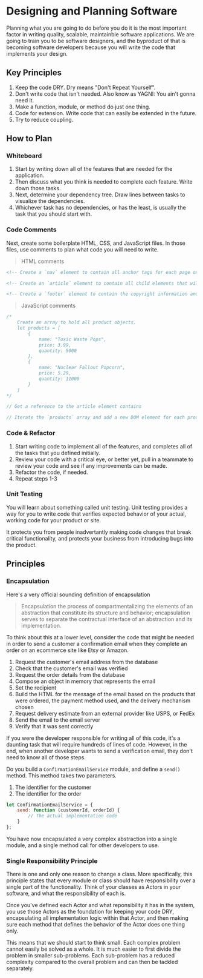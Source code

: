 # Designing and Planning Software

Planning what you are going to do before you do it is the most important factor in writing quality, scalable, maintainble software applications. We are going to train you to be software designers, and the byproduct of that is becoming software developers because you will write the code that implements your design.

## Key Principles

1. Keep the code DRY. Dry means "Don't Repeat Yourself".
1. Don't write code that isn't needed. Also know as YAGNI: You ain't gonna need it.
1. Make a function, module, or method do just one thing.
1. Code for extension. Write code that can easily be extended in the future.
1. Try to reduce coupling.

## How to Plan

### Whiteboard

1. Start by writing down all of the features that are needed for the application.
1. Then discuss what you think is needed to complete each feature. Write down those tasks.
1. Next, determine your dependency tree. Draw lines between tasks to visualize the dependencies.
1. Whichever task has no dependencies, or has the least, is usually the task that you should start with.

### Code Comments

Next, create some boilerplate HTML, CSS, and JavaScript files. In those files, use comments to plan what code you will need to write.

> HTML comments

```html
<!-- Create a `nav` element to contain all anchor tags for each page on our site  -->

<!-- Create an `article` element to contain all child elements that will display products  -->

<!-- Create a `footer` element to contain the copyright information and team member names  -->
```

> JavaScript comments

```js
/*
    Create an array to hold all product objects.
    let products = [
        {
            name: "Toxic Waste Pops",
            price: 3.99,
            quantity: 5000
        },
        {
            name: "Nuclear Fallout Popcorn",
            price: 5.29,
            quantity: 11000
        }
    ]
*/

// Get a reference to the article element contains

// Iterate the `products` array and add a new DOM element for each product
```

### Code & Refactor

1. Start writing code to implement all of the features, and completes all of the tasks that you defined initially.
1. Review your code with a critical eye, or better yet, pull in a teammate to review your code and see if any improvements can be made.
1. Refactor the code, if needed.
1. Repeat steps 1-3

### Unit Testing

You will learn about something called unit testing. Unit testing provides a way for you to write code that verifies expected behavior of your actual, working code for your product or site.

It protects you from people inadvertantly making code changes that break critical functionality, and protects your business from introducing bugs into the product.

## Principles

### Encapsulation

Here's a very official sounding definition of encapsulation

> Encapsulation the process of compartmentalizing the elements of an abstraction that constitute its structure and behavior; encapsulation serves to separate the contractual interface of an abstraction and its implementation.

To think about this at a lower level, consider the code that might be needed in order to send a customer a confirmation email when they complete an order on an ecommerce site like Etsy or Amazon.

1. Request the customer's email address from the database
1. Check that the customer's email was verified
1. Request the order details from the database
1. Compose an object in memory that represents the email
1. Set the recipient
1. Build the HTML for the message of the email based on the products that were ordered, the payment method used, and the delivery mechanism chosen
1. Request delivery estimate from an external provider like USPS, or FedEx
1. Send the email to the email server
1. Verify that it was sent correctly

If you were the developer responsible for writing all of this code, it's a daunting task that will require hundreds of lines of code. However, in the end, when another developer wants to send a verification email, they don't need to know all of those steps.

Do you build a `ConfirmationEmailService` module, and define a `send()` method. This method takes two parameters.

1. The identifier for the customer
1. The identifier for the order

```js
let ConfirmationEmailService = {
    send: function (customerId, orderId) {
        // The actual implementation code
    }
};
```

You have now encapsulated a very complex abstraction into a single module, and a single method call for other developers to use.

### Single Responsibility Principle

There is one and only one reason to change a class. More specifically, this principle states that every module or class should have responsibility over a single part of the functionality. Think of your classes as Actors in your software, and what the responsibility of each is.

Once you've defined each Actor and what reponsibility it has in the system, you use those Actors as the foundation for keeping your code DRY, encapsulating all implementation logic within that Actor, and then making sure each method that defines the behavior of the Actor does one thing only.

This means that we should start to think small. Each complex problem cannot easily be solved as a whole. It is much easier to first divide the problem in smaller sub-problems. Each sub-problem has a reduced complexity compared to the overall problem and can then be tackled separately.
